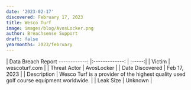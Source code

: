 ```yaml
---
date: '2023-02-17'
discovered: February 17, 2023
title: Wesco Turf
image: images/blog/AvosLocker.png
author: Breachsense Support
draft: false
yearmonths: 2023/february
---
```



| Data Breach Report
------------:     |:-------------:    | :-----:|
| Victim      | wescoturf.com      | 
| Threat Actor      | AvosLocker      | 
| Date Discovered      | Feb 17, 2023      | 
| Description      | Wesco Turf is a provider of the highest quality used golf course equipment worldwide.      | 
| Leak Size      | Unknown      | 

